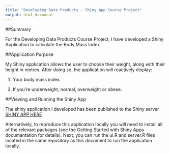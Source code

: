 ```yaml
---
title: "Developing Data Products - Shiny App Course Project"
output: html_document
---
```


##Summary

For the Developing Data Products Course Project, I have developed a Shiny Application to calculate the Body Mass Index.


##Application Purpose

My Shiny application allows the user to choose their weight, along with their height in metres. After doing so, the application will reactively display:

1. Your body mass index.


2. If you're underweight, normal, overweight or obese.



##Viewing and Running the Shiny App

The shiny application I developed has been published to the Shiny server <a href="http://rajnigoyal.shinyapps.io/ShinyApp ">SHINY APP HERE </a>

Alternatively, to reproduce this application locally you will need to install all of the relevant packages (see the Getting Started with Shiny Apps documantation for details). Next, you can run the ui.R and server.R files located in the same repository as this document to run the application locally.
